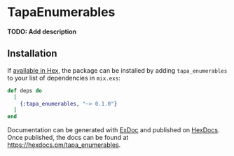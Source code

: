 # TapaEnumerables

**TODO: Add description**

## Installation

If [available in Hex](https://hex.pm/docs/publish), the package can be installed
by adding `tapa_enumerables` to your list of dependencies in `mix.exs`:

```elixir
def deps do
  [
    {:tapa_enumerables, "~> 0.1.0"}
  ]
end
```

Documentation can be generated with [ExDoc](https://github.com/elixir-lang/ex_doc)
and published on [HexDocs](https://hexdocs.pm). Once published, the docs can
be found at <https://hexdocs.pm/tapa_enumerables>.

